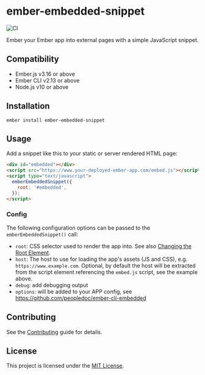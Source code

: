 ember-embedded-snippet
==============================================================================

![CI](https://github.com/kaliber5/ember-embedded-snippet/workflows/CI/badge.svg)

Ember your Ember app into external pages with a simple JavaScript snippet.


Compatibility
------------------------------------------------------------------------------

* Ember.js v3.16 or above
* Ember CLI v2.13 or above
* Node.js v10 or above


Installation
------------------------------------------------------------------------------

```
ember install ember-embedded-snippet
```


Usage
------------------------------------------------------------------------------

Add a snippet like this to your static or server rendered HTML page:

```html
<div id="embedded"></div>
<script src="https://www.your-deployed-ember-app.com/embed.js"></script>
<script type="text/javascript">
  emberEmbeddedSnippet({
    root: '#embedded',
  });
</script>
```

### Config

The following configuration options can be passed to the `emberEmbeddedSnippet()` call:

* `root`: CSS selector used to render the app into. See also [Changing the Root Element](https://guides.emberjs.com/release/configuring-ember/embedding-applications/#toc_changing-the-root-element).
* `host`: The host to use for loading the app's assets (JS and CSS), e.g. `https://www.example.com`. Optional, by default the host will be extracted from the script element referencing the `embed.js` script, see the example above.
* `debug`: add debugging output
* `options`: will be added to your APP config, see https://github.com/peopledoc/ember-cli-embedded


Contributing
------------------------------------------------------------------------------

See the [Contributing](CONTRIBUTING.md) guide for details.


License
------------------------------------------------------------------------------

This project is licensed under the [MIT License](LICENSE.md).
